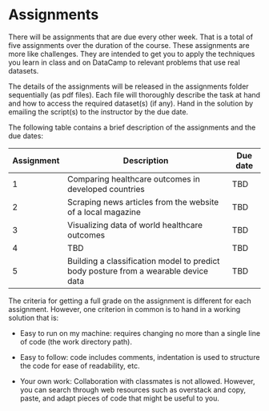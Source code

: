 # Assignments

There will be assignments that are due every other week. That is a total of five assignments over the duration of the course. These assignments are more like challenges. They are intended to get you to apply the techniques you learn in class and on DataCamp to relevant problems that use real datasets. 

The details of the assignments will be released in the assignments folder sequentially (as pdf files). Each file will thoroughly describe the task at hand and how to access the required dataset(s) (if any). Hand in the solution by emailing the script(s) to the instructor by the due date. 

The following table contains a brief description of the assignments and the due dates:

  Assignment | Description | Due date
--------------|-------------|---------
1 | Comparing healthcare outcomes in developed countries | TBD
2 | Scraping news articles from the website of a local magazine | TBD
3 | Visualizing data of world healthcare outcomes | TBD
4 | TBD | TBD
5 | Building a classification model to predict body posture from a wearable device data | TBD

The criteria for getting a full grade on the assignment is different for each assignment. However, one criterion in common is to hand in a working solution that is:

- Easy to run on my machine: requires changing no more than a single line of code (the work directory path).

- Easy to follow: code includes comments, indentation is used to structure the code for ease of readability, etc.

- Your own work: Collaboration with classmates is not allowed. However, you can search through web resources such as overstack and copy, paste, and adapt pieces of code that might be useful to you.
